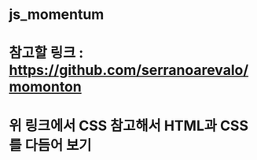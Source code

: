 # js_momentum
  # 참고할 링크 : https://github.com/serranoarevalo/momonton
  # 위 링크에서 CSS 참고해서 HTML과 CSS를 다듬어 보기 
